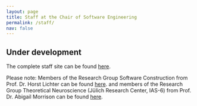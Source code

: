 ```yaml
---
layout: page
title: Staff at the Chair of Software Engineering
permalink: /staff/
nav: false
---
```


## **Under development**
The complete staff site can be found [here](https://www.se-rwth.de/staff).

Please note: Members of the Research Group Software Construction from
Prof. Dr. Horst Lichter can be found [here](https://www.swc.rwth-aachen.de/).
and
members of the Research Group Theoretical Neuroscience 
(Jülich Research Center, IAS-6) from
Prof. Dr. Abigail Morrison can be found [here](https://www.fz-juelich.de/en/inm/inm-6/ueber-uns/mitarbeiter).
